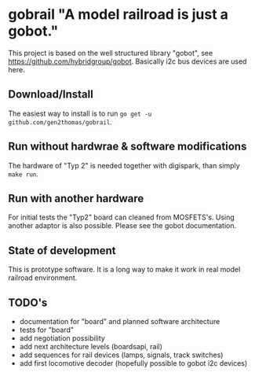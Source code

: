 # gobrail "A model railroad is just a gobot."
This project is based on the well structured library "gobot", see https://github.com/hybridgroup/gobot. 
Basically i2c bus devices are used here.

## Download/Install

The easiest way to install is to run `go get -u github.com/gen2thomas/gobrail`.

## Run without hardwrae & software modifications

The hardware of "Typ 2" is needed together with digispark, than simply `make run`.

## Run with another hardware

For initial tests the "Typ2" board can cleaned from MOSFETS's.
Using another adaptor is also possible. Please see the gobot documentation.

## State of development

This is prototype software. It is a long way to make it work in real model railroad environment.

## TODO's

* documentation for "board" and planned software architecture
* tests for "board"
* add negotiation possibility
* add next architecture levels (boardsapi, rail)
* add sequences for rail devices (lamps, signals, track switches)
* add first locomotive decoder (hopefully possible to gobot i2c devices)
